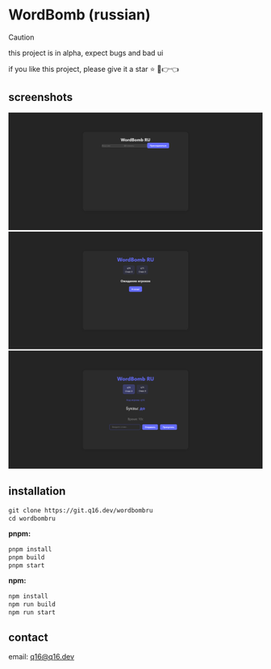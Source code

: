 # WordBomb (russian)
> [!CAUTION]
> this project is in alpha, expect bugs and bad ui  
  
if you like this project, please give it a star ⭐ 🥺👉👈
## screenshots
![main menu](./img/main.png)
![lobby](./img/lobby.png)
![game](./img/game.png)
## installation
```
git clone https://git.q16.dev/wordbombru
cd wordbombru
```
**pnpm:**
```
pnpm install
pnpm build
pnpm start
```
**npm:**
```
npm install
npm run build
npm run start
```
## contact
email: [q16@q16.dev](mailto:q16@q16.dev)